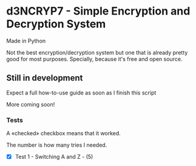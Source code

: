 # d3NCRYP7 - Simple Encryption and Decryption System
Made in Python

Not the best encryption/decryption system but one that is already pretty good for most purposes. Specially, because it's free and open source.

## Still in development
Expect a full how-to-use guide as soon as I finish this script

More coming soon!

### Tests
A «checked» checkbox means that it worked.

The number is how many tries I needed.

- [X] Test 1 - Switching A and Z - (5)
